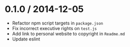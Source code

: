 
0.1.0 / 2014-12-05
==================

 * Refactor npm script targets in `package.json`
 * Fix incorrect executive rights on `test.js`
 * Add link to personal website to copyright in `Readme.md`
 * Update eslint
